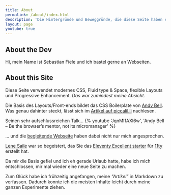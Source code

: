 ```yaml
---
title: About
permalink: /about/index.html
description: 'Die Hintergründe und Beweggründe, die diese Seite haben entstehen lassen.'
layout: page
youtube: true
---
```


## About the Dev
Hi, mein Name ist Sebastian Fiele und ich bastel gerne an Webseiten.

## About this Site

Diese Seite verwendet modernes CSS, Fluid type & Space, flexible Layouts und Progressive Enhancement. _Das war zumindest meine Absicht._

Die Basis des Layouts/Front-ends bildet das CSS Boilerplate von [Andy Bell](https://piccalil.li/author/andy-bell). Was genau dahinter steckt, lässt sich im [Artikel auf piccalil.li](https://piccalil.li/blog/a-css-project-boilerplate/) nachlesen.

Seinen sehr aufschlussreichen Talk...
{% youtube 'JqnMI1AXl6w', 'Andy Bell – Be the browser’s mentor, not its micromanager' %}

... und die [begleitende Webseite](https://buildexcellentwebsit.es) haben dabei nicht nur mich angesprochen.

[Lene Saile](https://www.lenesaile.com/) war so begeistert, das Sie das [Eleventy Excellent starter](https://github.com/madrilene/eleventy-excellent) für [11ty](https://www.11ty.dev) erstellt hat.

Da mir die Basis gefiel und ich eh gerade Urlaub hatte, habe ich mich entschlossen, mir mal wieder eine neue Seite zu machen. 

Zum Glück habe ich frühzeitig angefangen, meine _"Artikel"_ in Markdown zu verfassen. Dadurch konnte ich die meisten Inhalte leicht durch meine ganzen Experimente ziehen.

